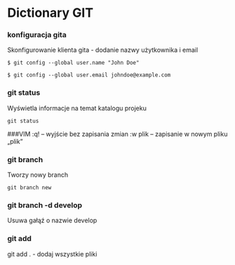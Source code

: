# Dictionary GIT

### konfiguracja gita
Skonfigurowanie klienta gita - dodanie nazwy użytkownika i email

`$ git config --global user.name "John Doe"`

 `$ git config --global user.email johndoe@example.com`

### git status
Wyświetla informacje na temat katalogu projeku

`git status`

###VIM
:q! – wyjście bez zapisania zmian
:w plik – zapisanie w nowym pliku „plik”

### git branch
Tworzy nowy branch

`git branch new`

### git branch -d develop
Usuwa gałąź o nazwie develop 

### git add
git add . - dodaj wszystkie pliki 
